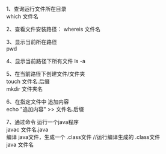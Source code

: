 1、查询运行文件所在目录    
which 文件名       

2、查看文件安装路径：
whereis 文件名    

3、显示当前所在路径      
pwd    

4、显示当前路径下所有文件
ls -a       

5、在当前路径下创建文件/文件夹        
touch 文件名.后缀        
mkdir 文件夹名  

6、在指定文件中 追加内容       
echo "追加内容" >> 文件名.后缀    

7、通过命令 运行一个java程序   
javac 文件名.java  
编译 java文件，生成一个 .class文件 
//运行编译生成的 .class文件  
java 文件名 
    



